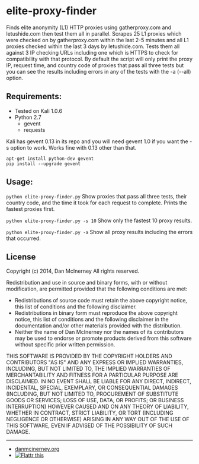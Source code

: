 elite-proxy-finder
==================

Finds elite anonymity (L1) HTTP proxies using gatherproxy.com and letushide.com then test them all in parallel. Scrapes 25 L1 proxies which were checked on by gatherproxy.com within the last 2-5 minutes and all L1 proxies checked within the last 3 days by letushide.com. Tests them all against 3 IP checking URLs including one which is HTTPS to check for compatibility with that protocol. By default the script will only print the proxy IP, request time, and country code of proxies that pass all three tests but you can see the results including errors in any of the tests with the -a (--all) option. 

Requirements:
------
* Tested on Kali 1.0.6
* Python 2.7
  * gevent
  * requests

Kali has gevent 0.13 in its repo and you will need gevent 1.0 if you want the -s option to work. Works fine with 0.13 other than that.
```
apt-get install python-dev gevent
pip install --upgrade gevent
```

Usage:
------
```python elite-proxy-finder.py```
Show proxies that pass all three tests, their country code, and the time it took for each request to complete. Prints the fastest proxies first.

```python elite-proxy-finder.py -s 10```
Show only the fastest 10 proxy results.

```python elite-proxy-finder.py -a```
Show all proxy results including the errors that occurred.



License
-------

Copyright (c) 2014, Dan McInerney
All rights reserved.

Redistribution and use in source and binary forms, with or without
modification, are permitted provided that the following conditions are met:
* Redistributions of source code must retain the above copyright notice, this list of conditions and the following disclaimer.
* Redistributions in binary form must reproduce the above copyright notice, this list of conditions and the following disclaimer in the documentation and/or other materials provided with the distribution.
* Neither the name of Dan McInerney nor the names of its contributors may be used to endorse or promote products derived from this software without specific prior written permission.

THIS SOFTWARE IS PROVIDED BY THE COPYRIGHT HOLDERS AND CONTRIBUTORS "AS IS" AND
ANY EXPRESS OR IMPLIED WARRANTIES, INCLUDING, BUT NOT LIMITED TO, THE IMPLIED
WARRANTIES OF MERCHANTABILITY AND FITNESS FOR A PARTICULAR PURPOSE ARE
DISCLAIMED. IN NO EVENT SHALL <COPYRIGHT HOLDER> BE LIABLE FOR ANY
DIRECT, INDIRECT, INCIDENTAL, SPECIAL, EXEMPLARY, OR CONSEQUENTIAL DAMAGES
(INCLUDING, BUT NOT LIMITED TO, PROCUREMENT OF SUBSTITUTE GOODS OR SERVICES;
LOSS OF USE, DATA, OR PROFITS; OR BUSINESS INTERRUPTION) HOWEVER CAUSED AND
ON ANY THEORY OF LIABILITY, WHETHER IN CONTRACT, STRICT LIABILITY, OR TORT
(INCLUDING NEGLIGENCE OR OTHERWISE) ARISING IN ANY WAY OUT OF THE USE OF THIS
SOFTWARE, EVEN IF ADVISED OF THE POSSIBILITY OF SUCH DAMAGE.


***
* [danmcinerney.org](danmcinerney.org)
* [![Flattr this](http://api.flattr.com/button/flattr-badge-large.png)](https://flattr.com/submit/auto?user_id=DanMcInerney&url=https://github.com/DanMcInerney/elite-proxy-finder&title=elite-proxy-finder&language=&tags=github&category=software) 

